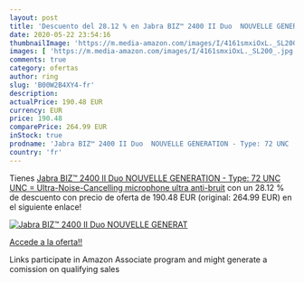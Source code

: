 ```yaml
---
layout: post
title: 'Descuento del 28.12 % en Jabra BIZ™ 2400 II Duo  NOUVELLE GENERAT'
date: 2020-05-22 23:54:16
thumbnailImage: 'https://m.media-amazon.com/images/I/4161smxiOxL._SL200_.jpg'
images: [ 'https://m.media-amazon.com/images/I/4161smxiOxL._SL200_.jpg' ]
comments: true
category: ofertas
author: ring
slug: 'B00W2B4XY4-fr'
description:
actualPrice: 190.48 EUR
currency: EUR
price: 190.48
comparePrice: 264.99 EUR
inStock: true
prodname: 'Jabra BIZ™ 2400 II Duo  NOUVELLE GENERATION - Type: 72 UNC  UNC = Ultra-Noise-Cancelling  microphone ultra anti-bruit'
country: 'fr'
---
```


Tienes [Jabra BIZ™ 2400 II Duo  NOUVELLE GENERATION - Type: 72 UNC  UNC = Ultra-Noise-Cancelling  microphone ultra anti-bruit](https://www.amazon.fr/dp/B00W2B4XY4/?tag=tolees0d-21) con un 28.12 % de descuento con precio de oferta de 190.48 EUR (original: 264.99 EUR) en el siguiente enlace!

[![Jabra BIZ™ 2400 II Duo  NOUVELLE GENERAT](https://m.media-amazon.com/images/I/4161smxiOxL._SL200_.jpg)](https://www.amazon.fr/dp/B00W2B4XY4/?tag=tolees0d-21)

[Accede a la oferta!!](https://www.amazon.fr/dp/B00W2B4XY4/?tag=tolees0d-21)

Links participate in Amazon Associate program and might generate a comission on qualifying sales


